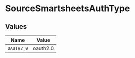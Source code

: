 # SourceSmartsheetsAuthType


## Values

| Name       | Value      |
| ---------- | ---------- |
| `OAUTH2_0` | oauth2.0   |